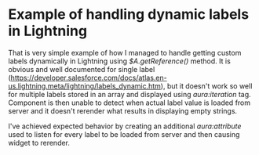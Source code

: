 # Example of handling dynamic labels in Lightning
That is very simple example of how I managed to handle getting custom labels dynamically in Lightning using _$A.getReference()_ method. It is obvious and well documented for single label (https://developer.salesforce.com/docs/atlas.en-us.lightning.meta/lightning/labels_dynamic.htm), but it doesn't work so well for multiple labels stored in an array and displayed using _aura:iteration_ tag. Component is then unable to detect when actual label value is loaded from server and it doesn't rerender what results in displaying empty strings.

I've achieved expected behavior by creating an additional _aura:attribute_ used to listen for every label to be loaded from server and then causing widget to rerender.
